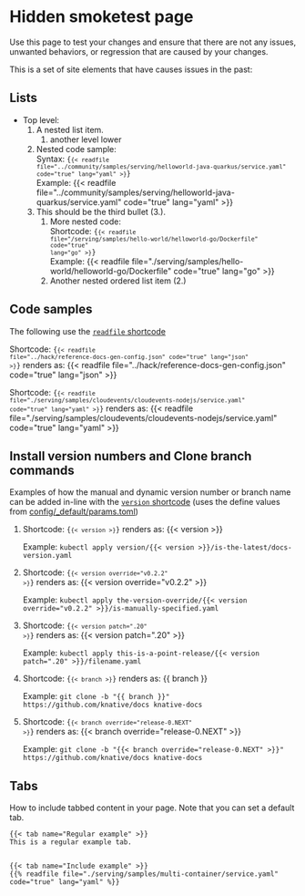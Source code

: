 # Hidden smoketest page

<!-- is this page still needed? -->
Use this page to test your changes and ensure that there are not any issues,
unwanted behaviors, or regression that are caused by your changes.

This is a set of site elements that have causes issues in the past:

## Lists

- Top level:
  1. A nested list item.
     1. another level lower
  1. Nested code sample: <br>Syntax: <code>{<code>{< readfile
     file="../community/samples/serving/helloworld-java-quarkus/service.yaml"
     code="true" lang="yaml" >}</code>}</code> <br>Example:
     {{< readfile file="../community/samples/serving/helloworld-java-quarkus/service.yaml" code="true" lang="yaml" >}}
  1. This should be the third bullet (3.).
     1. More nested code: <br>Shortcode: <code>{<code>{< readfile
        file="/serving/samples/hello-world/helloworld-go/Dockerfile" code="true"
        lang="go" >}</code>}</code> <br>Example:
        {{< readfile file="./serving/samples/hello-world/helloworld-go/Dockerfile" code="true" lang="go" >}}
     1. Another nested ordered list item (2.)

## Code samples

The following use the
[`readfile` shortcode](https://github.com/knative/website/blob/main/layouts/shortcodes/readfile.md)

Shortcode: <code>{<code>{< readfile file="../hack/reference-docs-gen-config.json" code="true" lang="json" >}</code>}</code>
   renders as:
{{< readfile file="../hack/reference-docs-gen-config.json" code="true" lang="json" >}}

Shortcode: <code>{<code>{< readfile file="./serving/samples/cloudevents/cloudevents-nodejs/service.yaml" code="true" lang="yaml" >}</code>}</code>
   renders as:
{{< readfile file="./serving/samples/cloudevents/cloudevents-nodejs/service.yaml" code="true" lang="yaml" >}}


## Install version numbers and Clone branch commands

Examples of how the manual and dynamic version number or branch name can be
added in-line with the
[`version` shortcode](https://github.com/knative/website/blob/main/layouts/shortcodes/version.md)
(uses the define values from
[config/\_default/params.toml](https://github.com/knative/website/blob/main/config/_default/params.toml))

1. Shortcode: <code>{<code>{< version >}</code>}</code>
   renders as: {{< version >}}

   Example:
   `kubectl apply version/{{< version >}}/is-the-latest/docs-version.yaml`

1. Shortcode: <code>{<code>{< version override="v0.2.2" >}</code>}</code>
    renders as: {{< version override="v0.2.2" >}}

   Example:
   `kubectl apply the-version-override/{{< version override="v0.2.2" >}}/is-manually-specified.yaml`

1. Shortcode: <code>{<code>{< version patch=".20" >}</code>}</code>
    renders as: {{< version patch=".20" >}}

   Example:
   `kubectl apply this-is-a-point-release/{{< version patch=".20" >}}/filename.yaml`

1. Shortcode: <code>{<code>{< branch >}</code>}</code>
    renders as: {{ branch }}

   Example:
   `git clone -b "{{ branch }}" https://github.com/knative/docs knative-docs`

1. Shortcode: <code>{<code>{< branch override="release-0.NEXT" >}</code>}</code>
    renders as: {{< branch override="release-0.NEXT" >}}

   Example:
   `git clone -b "{{< branch override="release-0.NEXT" >}}" https://github.com/knative/docs knative-docs`

## Tabs

How to include tabbed content in your page. Note that you can set a default tab.


    {{< tab name="Regular example" >}}
    This is a regular example tab.


    {{< tab name="Include example" >}}
    {{% readfile file="./serving/samples/multi-container/service.yaml" code="true" lang="yaml" %}}
